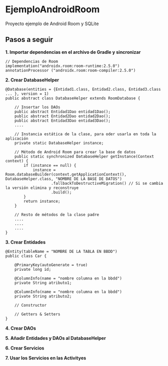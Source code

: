 # EjemploAndroidRoom

Proyecto ejemplo de Android Room y SQLite

## Pasos a seguir

**1. Importar dependencias en el archivo de Gradle y sincronizar**
```
// Dependencias de Room
implementation("androidx.room:room-runtime:2.5.0")
annotationProcessor ("androidx.room:room-compiler:2.5.0")
```
**2. Crear DatabaseHelper**
```
@Database(entities = {Entidad1.class, Entidad2.class, Entidad3.class ... }, version = 1)
public abstract class DatabaseHelper extends RoomDatabase {

    // Insertar los DAOs
    public abstract Entidad1Dao entidad1Dao();
    public abstract Entidad2Dao entidad2Dao();
    public abstract Entidad3Dao entidad3Dao();
    ....

    // Instancia estática de la clase, para oder usarla en toda la aplicación
    private static DatabaseHelper instance;

    // Método de Android Room para crear la base de datos
    public static synchronized DatabaseHelper getInstance(Context context) {
        if (instance == null) {
            instance = Room.databaseBuilder(context.getApplicationContext(), DatabaseHelper.class, "NOMBRE DE LA BASE DE DATOS")
                    .fallbackToDestructiveMigration() // Si se cambia la versión elimina y reconstruye
                    .build();
        }
        return instance;
    }

    // Resto de métodos de la clase padre
    ....
    ....
    ....
}
```
**3. Crear Entidades**
```
@Entity(tableName = "NOMBRE DE LA TABLA EN BBDD")
public class Car {

    @PrimaryKey(autoGenerate = true)
    private long id;

    @ColumnInfo(name = "nombre columna en la bbdd")
    private String atributo1;

    @ColumnInfo(name = "nombre columna en la bbdd")
    private String atributo2;  

    // Constructor

    // Getters & Setters
}
```
**4. Crear DAOs**

**5. Añadir Entidades y DAOs al DatabaseHelper**

**6. Crear Servicios**

**7. Usar los Servicios en las Activityes**
